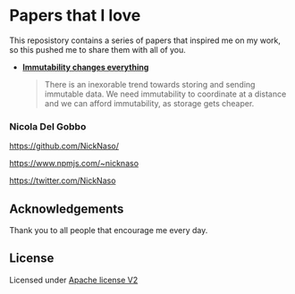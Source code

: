 # Papers that I love

This reposistory contains a series of papers that inspired me on my work, so this
pushed me to share them with all of you.

- **[Immutability changes everything](immutability_changes_everything.pdf)**
  >There is an inexorable trend towards storing and sending immutable data. We need immutability to coordinate at a distance and we can afford immutability, as storage gets cheaper.

### Nicola Del Gobbo

<https://github.com/NickNaso/>

<https://www.npmjs.com/~nicknaso>

<https://twitter.com/NickNaso>

## Acknowledgements

Thank you to all people that encourage me every day.

## License

Licensed under [Apache license V2](./LICENSE)

